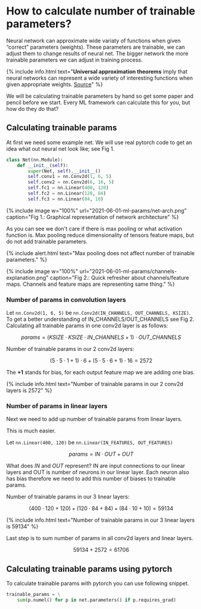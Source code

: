 # How to calculate number of trainable parameters?

Neural network can approximate wide variaty of functions when given “correct” parameters (weights). These parameters are trainable, we can adjust them to change results of neural net. The bigger network the more trainable parameters we can adjust in training process.

{% include info.html text="**Universal approximation theorems** imply that neural networks can represent a wide variety of interesting functions when given appropriate weights. [Source](https://en.wikipedia.org/wiki/Universal_approximation_theorem)" %}

We will be calculating trainable parameters by hand so get some paper and pencil before we start.
Every ML framework can calculate this for you, but how do they do that?


## Calculating trainable params
At first we need some example net. We will use real pytorch code to get an idea
what out neural net look like; see Fig 1. 

```py
class Net(nn.Module):
    def __init__(self):
        super(Net, self).__init__()
        self.conv1 = nn.Conv2d(1, 6, 5)
        self.conv2 = nn.Conv2d(6, 16, 5)
        self.fc1 = nn.Linear(400, 120)
        self.fc2 = nn.Linear(120, 84)
        self.fc3 = nn.Linear(84, 10)
```

{% include image w="100%" url="2021-06-01-ml-params/net-arch.png" caption="Fig 1.: Graphical representation of network architecture" %}

As you can see we don't care if there is max pooling or what activation function is.
Max pooling reduce dimensionality of tensors feature maps, but do not add trainable parameters.

{% include alert.html text="Max pooling does not affect number of trainable parameters." %}

{% include image w="100%" url="2021-06-01-ml-params/channels-explanation.png" caption="Fig 2.: Quick refresher about channels/feature maps. Channels and feature maps are representing same thing." %}

### Number of params in convolution layers
Let `nn.Conv2d(1, 6, 5)` be `nn.Conv2d(IN_CHANNELS, OUT_CHANNELS, KSIZE)`.
To get a better understanding of IN_CHANNELS/OUT_CHANNELS see Fig 2.
Calculating all trainable params in one conv2d layer is as follows:

$$
params = (KSIZE \cdot KSIZE \cdot IN\_CHANNELS + 1) \cdot OUT\_CHANNELS
$$

Number of trainable params in our 2 conv2d layers:

$$
(5\cdot5\cdot1+1)\cdot6 + (5\cdot5\cdot6+1)\cdot16 = 2572
$$

The **+1** stands for bias, for each output feature map we are adding one bias.

{% include info.html text="Number of trainable params in our 2 conv2d layers is 2572" %}

### Number of params in linear layers

Next we need to add up number of trainable params from linear layers.

This is much easier. 

Let `nn.Linear(400, 120)` be `nn.Linear(IN_FEATURES, OUT_FEATURES)`

$$
params = IN \cdot OUT + OUT
$$

What does *IN* and *OUT* represent? IN are input connections to our linear layers and OUT is number of neurons in our linear layer.
Each neuron also has bias therefore we need to add this number of biases to trainable params.


Number of trainable params in our 3 linear layers: 

$$
(400\cdot120 + 120) + (120\cdot84 + 84) + (84\cdot10+10) = 59134
$$

{% include info.html text="Number of trainable params in our 3 linear layers is 59134" %}

Last step is to sum number of params in all conv2d layers and linear layers.

$$
59134 + 2572 = 61706
$$

## Calculating trainable params using pytorch

To calculate trainable params with pytorch you can use following snippet.

```py
trainable_params = \
    sum(p.numel() for p in net.parameters() if p.requires_grad)
```
